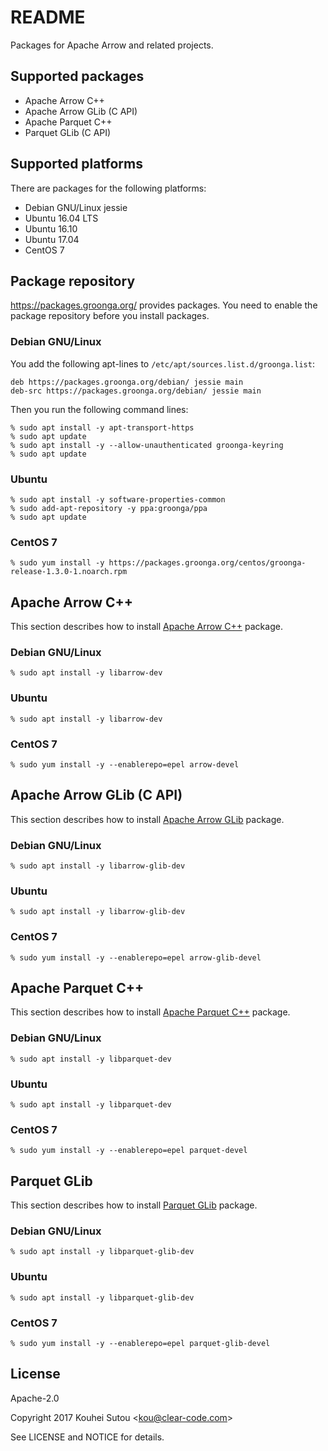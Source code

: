 # README

Packages for Apache Arrow and related projects.

## Supported packages

  * Apache Arrow C++
  * Apache Arrow GLib (C API)
  * Apache Parquet C++
  * Parquet GLib (C API)

## Supported platforms

There are packages for the following platforms:

  * Debian GNU/Linux jessie
  * Ubuntu 16.04 LTS
  * Ubuntu 16.10
  * Ubuntu 17.04
  * CentOS 7

## Package repository

https://packages.groonga.org/ provides packages. You need to enable
the package repository before you install packages.

### Debian GNU/Linux

You add the following apt-lines to
`/etc/apt/sources.list.d/groonga.list`:

```text
deb https://packages.groonga.org/debian/ jessie main
deb-src https://packages.groonga.org/debian/ jessie main
```

Then you run the following command lines:

```text
% sudo apt install -y apt-transport-https
% sudo apt update
% sudo apt install -y --allow-unauthenticated groonga-keyring
% sudo apt update
```

### Ubuntu

```text
% sudo apt install -y software-properties-common
% sudo add-apt-repository -y ppa:groonga/ppa
% sudo apt update
```

### CentOS 7

```text
% sudo yum install -y https://packages.groonga.org/centos/groonga-release-1.3.0-1.noarch.rpm
```

## Apache Arrow C++

This section describes how to install
[Apache Arrow C++](https://github.com/apache/arrow/tree/master/cpp)
package.

### Debian GNU/Linux

```text
% sudo apt install -y libarrow-dev
```

### Ubuntu

```text
% sudo apt install -y libarrow-dev
```

### CentOS 7

```text
% sudo yum install -y --enablerepo=epel arrow-devel
```

## Apache Arrow GLib (C API)

This section describes how to install
[Apache Arrow GLib](https://github.com/apache/arrow/tree/master/c_glib)
package.

### Debian GNU/Linux

```text
% sudo apt install -y libarrow-glib-dev
```

### Ubuntu

```text
% sudo apt install -y libarrow-glib-dev
```

### CentOS 7

```text
% sudo yum install -y --enablerepo=epel arrow-glib-devel
```

## Apache Parquet C++

This section describes how to install
[Apache Parquet C++](https://github.com/apache/parquet) package.

### Debian GNU/Linux

```text
% sudo apt install -y libparquet-dev
```

### Ubuntu

```text
% sudo apt install -y libparquet-dev
```

### CentOS 7

```text
% sudo yum install -y --enablerepo=epel parquet-devel
```

## Parquet GLib

This section describes how to install
[Parquet GLib](https://github.com/red-data-tools/parquet-glib) package.

### Debian GNU/Linux

```text
% sudo apt install -y libparquet-glib-dev
```

### Ubuntu

```text
% sudo apt install -y libparquet-glib-dev
```

### CentOS 7

```text
% sudo yum install -y --enablerepo=epel parquet-glib-devel
```

## License

Apache-2.0

Copyright 2017 Kouhei Sutou \<kou@clear-code.com\>

See LICENSE and NOTICE for details.
